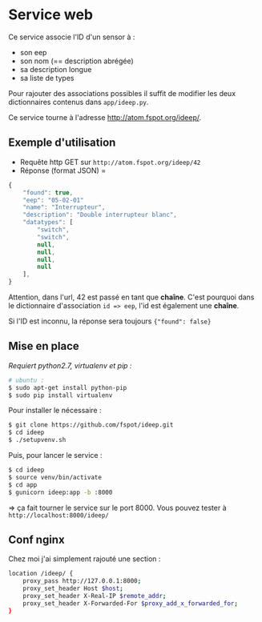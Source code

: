 Service web
===========

Ce service associe l'ID d'un sensor à :
  - son eep
  - son nom (== description abrégée)
  - sa description longue
  - sa liste de types

Pour rajouter des associations possibles il suffit de modifier les deux dictionnaires contenus dans `app/ideep.py`.

Ce service tourne à l'adresse http://atom.fspot.org/ideep/.

Exemple d'utilisation
---------------------

  - Requête http GET sur `http://atom.fspot.org/ideep/42`
  - Réponse (format JSON) =

```javascript
{
	"found": true, 
	"eep": "05-02-01"
	"name": "Interrupteur", 
	"description": "Double interrupteur blanc", 
	"datatypes": [
		"switch", 
		"switch", 
		null, 
		null, 
		null, 
		null
	], 
}
```

Attention, dans l'url, 42 est passé en tant que **chaîne**.
C'est pourquoi dans le dictionnaire d'association `id => eep`, l'id est également une **chaîne**.

Si l'ID est inconnu, la réponse sera toujours `{"found": false}`

Mise en place
-------------

*Requiert python2.7, virtualenv et pip :*
```bash
# ubuntu :
$ sudo apt-get install python-pip
$ sudo pip install virtualenv
```

Pour installer le nécessaire :
```bash
$ git clone https://github.com/fspot/ideep.git
$ cd ideep
$ ./setupvenv.sh
```
Puis, pour lancer le service :
```bash
$ cd ideep
$ source venv/bin/activate
$ cd app
$ gunicorn ideep:app -b :8000
```
=> ça fait tourner le service sur le port 8000. Vous pouvez tester à `http://localhost:8000/ideep/`

Conf nginx
----------

Chez moi j'ai simplement rajouté une section :
```bash
location /ideep/ {
    proxy_pass http://127.0.0.1:8000;
    proxy_set_header Host $host;
    proxy_set_header X-Real-IP $remote_addr;
    proxy_set_header X-Forwarded-For $proxy_add_x_forwarded_for;
}
```
